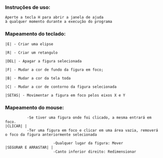 ### Instruções de uso:

    Aperte a tecla H para abrir a janela de ajuda
    à qualquer momento durante a execução do programa

### Mapeamento do teclado:

    |E| - Criar uma elipse

    |R| - Criar um retangulo

    |DEL| - Apagar a figura selecionada

    |F| - Mudar a cor de fundo da figura em foco;

    |B| - Mudar a cor da tela toda

    |C| - Mudar a cor de contorno da figura selecionada

    |SETAS| - Movimentar a figura em foco pelos eixos X e Y

### Mapeamento do mouse:

              -Se tiver uma figura onde foi clicado, a mesma entrará em foco.
    |CLICAR| | 
              -Ter uma figura em foco e clicar em uma área vazia, removerá o foco da figura anteriormente selecionada

                          -Qualquer lugar da figura: Mover
    |SEGURAR E ARRASTAR| |
                          -Canto inferior direito: Redimensionar
